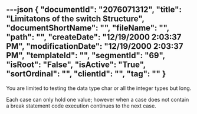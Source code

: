 ---json
{
  "documentId": "2076071312",
  "title": "Limitatons of the switch Structure",
  "documentShortName": "",
  "fileName": "",
  "path": "",
  "createDate": "12/19/2000 2:03:37 PM",
  "modificationDate": "12/19/2000 2:03:37 PM",
  "templateId": "",
  "segmentId": "69",
  "isRoot": "False",
  "isActive": "True",
  "sortOrdinal": "",
  "clientId": "",
  "tag": ""
}
---

You are limited to testing the data type char or all the integer types but long.

Each case can only hold one value; however when a case does not contain a break statement code execution continues to the next case.
